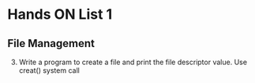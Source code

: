 # Hands ON List 1 
## File Management

3. Write a program to create a file and print the file descriptor value. Use creat() system call
